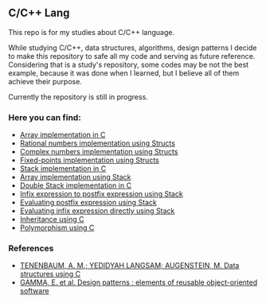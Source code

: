 ## C/C++ Lang

This repo is for my studies about C/C++ language.

While studying C/C++, data structures, algorithms, design patterns I decide to make this repository to safe all my code and serving as future reference. Considering that is a study's repository, some codes may be not the best example, because it was done when I learned, but I believe all of them achieve their purpose.

Currently the repository is still in progress.

### Here you can find:

- [Array implementation in C](https://github.com/matheusxreis/c_lang/blob/main/01arrays/arrays.c)
- [Rational numbers implementation using Structs](https://github.com/matheusxreis/c_lang/blob/main/02structs_unions/rational.c)
- [Complex numbers implementation using Structs](https://github.com/matheusxreis/c_lang/blob/main/02structs_unions/ex1_3_1.c)
- [Fixed-points implementation using Structs](https://github.com/matheusxreis/c_lang/blob/main/02structs_unions/ex1_3_2.c)
- [Stack implementation in C](https://github.com/matheusxreis/c_lang/blob/main/03stack/stack.c)
- [Array implementation using Stack](https://github.com/matheusxreis/c_lang/blob/main/03stack/ex2_2_6.c)
- [Double Stack implementation in C](https://github.com/matheusxreis/c_lang/blob/main/03stack/ex2_2_7.c)
- [Infix expression to postfix expression using Stack](https://github.com/matheusxreis/c_lang/blob/main/03stack/in_post_pre_fix/postfix.c)
- [Evaluating postfix expression using Stack](https://github.com/matheusxreis/c_lang/blob/main/03stack/in_post_pre_fix/eval.c)
- [Evaluating infix expression directly using Stack](https://github.com/matheusxreis/c_lang/blob/main/03stack/in_post_pre_fix/ex2_3_6.c)
- [Inheritance using C](https://github.com/matheusxreis/c_lang/blob/main/design_patterns/inheritance.c)
- [Polymorphism using C](https://github.com/matheusxreis/c_lang/blob/main/design_patterns/polymorphism.c)


### References 

- [TENENBAUM, A. M.; YEDIDYAH LANGSAM; AUGENSTEIN, M. Data structures using C](https://a.co/d/hWFHbcE)
- [GAMMA, E. et al. Design patterns : elements of reusable object-oriented software](https://a.c:xo/d/6d9OeHM)
